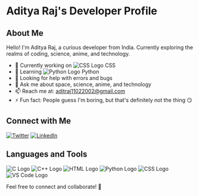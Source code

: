 # Aditya Raj's Developer Profile

## About Me

Hello! I'm Aditya Raj, a curious developer from India. Currently exploring the realms of coding, science, anime, and technology.

- 🔭 Currently working on ![CSS Logo](https://img.icons8.com/color/24/000000/css3.png) CSS
- 🌱 Learning ![Python Logo](https://img.icons8.com/color/24/000000/python.png) Python
- 🤝 Looking for help with errors and bugs
- 💬 Ask me about space, science, anime, and technology
- 📫 Reach me at: [aditraj11022002@gmail.com](mailto:aditraj11022002@gmail.com)
- ⚡ Fun fact: People guess I'm boring, but that's definitely not the thing 😏

## Connect with Me

[![Twitter](https://img.icons8.com/color/24/000000/twitter.png)](https://twitter.com/childofprophcy1) [![LinkedIn](https://img.icons8.com/color/24/000000/linkedin.png)](http://www.linkedin.com/in/aditya-raj-11o2)

## Languages and Tools

![C Logo](https://img.icons8.com/color/24/000000/c-programming.png) ![C++ Logo](https://img.icons8.com/color/24/000000/c-plus-plus-logo.png) ![HTML Logo](https://img.icons8.com/color/24/000000/html-5.png) ![Python Logo](https://img.icons8.com/color/24/000000/python.png) ![CSS Logo](https://img.icons8.com/color/24/000000/css3.png) ![VS Code Logo](https://img.icons8.com/color/24/000000/visual-studio-code-2019.png)

Feel free to connect and collaborate! 🚀